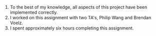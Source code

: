 1. To the best of my knowledge, all aspects of this project have been implemented correctly.
2. I worked on this assignment with two TA's, Philip Wang and Brendan Voelz.
3. I spent approximately six hours completing this assignment.
